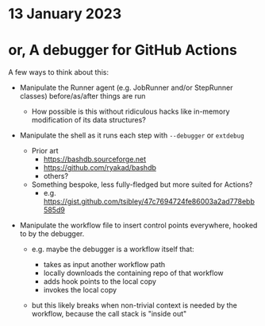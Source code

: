 # 13 January 2023
# or, A debugger for GitHub Actions

A few ways to think about this:

  - Manipulate the Runner agent (e.g. JobRunner and/or StepRunner classes)
    before/as/after things are run
    - How possible is this without ridiculous hacks like in-memory modification
      of its data structures?

  - Manipulate the shell as it runs each step with `--debugger` or `extdebug`
    - Prior art
      - https://bashdb.sourceforge.net
      - https://github.com/ryakad/bashdb
      - others?
    - Something bespoke, less fully-fledged but more suited for Actions?
      - e.g. https://gist.github.com/tsibley/47c7694724fe86003a2ad778ebb585d9

  - Manipulate the workflow file to insert control points everywhere, hooked to
    by the debugger.
      - e.g. maybe the debugger is a workflow itself that:
        - takes as input another workflow path
        - locally downloads the containing repo of that workflow
        - adds hook points to the local copy
        - invokes the local copy

      - but this likely breaks when non-trivial context is needed by the
        workflow, because the call stack is "inside out"
